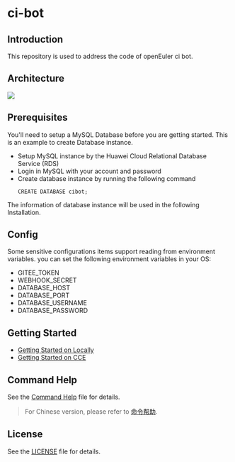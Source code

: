 # ci-bot

## Introduction

This repository is used to address the code of openEuler ci bot.

## Architecture

<img src="./docs/images/architecture.png" />

## Prerequisites

You'll need to setup a MySQL Database before you are getting started.
This is an example to create Database instance.

* Setup MySQL instance by the Huawei Cloud Relational Database Service (RDS)
* Login in MySQL with your account and password
* Create database instance by running the following command
    ```
    CREATE DATABASE cibot;
    ```
The information of database instance will be used in the following Installation.

## Config
Some sensitive configurations items support reading from environment variables.
you can set the following environment variables in your OS:
* GITEE_TOKEN 
* WEBHOOK_SECRET
* DATABASE_HOST 
* DATABASE_PORT
* DATABASE_USERNAME
* DATABASE_PASSWORD

## Getting Started

* [Getting Started on Locally](deploy/locally/README.md)
* [Getting Started on CCE](deploy/cce/README.md)

## Command Help

See the [Command Help](https://gitee.com/openeuler/community/blob/master/en/sig-infrastructure/command.md) file for details.
> For Chinese version, please refer to [命令帮助](https://gitee.com/openeuler/community/blob/master/zh/sig-infrastructure/command.md).

## License

See the [LICENSE](LICENSE) file for details.


